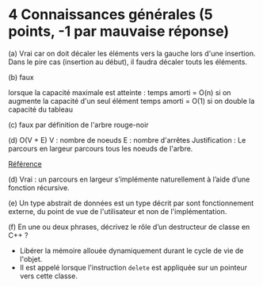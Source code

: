 # 4 Connaissances générales (5 points, -1 par mauvaise réponse)
(a) Vrai car on doit décaler les éléments vers la gauche lors d'une insertion. Dans le pire cas (insertion au début), il faudra décaler touts les éléments.

(b) faux

lorsque la capacité maximale est atteinte :
temps amorti = O(n) si on augmente la capacité d'un seul élément
temps amorti = O(1) si on double la capacité du tableau

(c) faux par définition de l'arbre rouge-noir

(d) O(V + E)
V : nombre de noeuds
E : nombre d'arrêtes
Justification : Le parcours en largeur parcours tous les noeuds de l'arbre.

[Référence](https://en.wikipedia.org/wiki/Breadth-first_search#Time_and_space_complexity)

(d) Vrai : un parcours en largeur s’implémente naturellement à l’aide d’une fonction récursive.

(e) Un type abstrait de données est un type décrit par sont fonctionnement externe, du point de vue de l'utilisateur et non de l'implémentation.

(f) En une ou deux phrases, décrivez le rôle d’un destructeur de classe en C++ ?

* Libérer la mémoire allouée dynamiquement durant le cycle de vie de l'objet.
* Il est appelé lorsque l'instruction `delete` est appliquée sur un pointeur vers cette classe.
